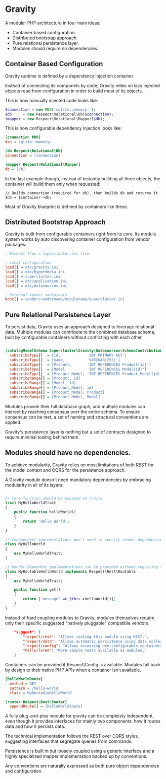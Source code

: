 Gravity
=======

A modular PHP architecture in four main ideas:

  - Container based configuration.
  - Distributed bootstrap approach.
  - Pure relational persistence layer.
  - Modules should require no dependencies.

Container Based Configuration
-----------------------------

Gravity runtime is defined by a dependency injection container.

Instead of connecting its componets by code, Gravity relies on lazy injected
objects read from configuration in order to build most of its objects.

This is how manually injected code looks like:

```php
$connection = new PDO('sqlite::memory:');
$db     = new Respect\Relational\Db($connection);
$mapper = new Respect\Relational\Mapper($db);
```

This is how configurable dependency injection looks like:

```ini
[connection PDO]
dsn = sqlite::memory:

[db Respect\Relational\Db]
connection = [connection]

[mapper Respect\Relational\Mapper]
db = [db]
```

In the last example though, instead of instantly building all three objects,
the container will build them only when requested:

```
// Builds connection (required for db), then builds db and returns it.
$db = $container->db;
```

Most of Gravity blueprint is defined by containers like these.

Distributed Bootstrap Approach
------------------------------

Gravity is built from configurable containers right from its core. Its module
system works by auto discovering container configuration from vendor
packages:

```ini
; Excerpt from a supercluster.ini file.

; Local configuration
load[] = etc/gravity.ini
load[] = etc/hypermedia.ini
load[] = supercluster.ini
load[] = etc/application.ini
load[] = etc/datasources.ini

; External vendor containers
boot[] = vendor/vendorname/modulename/supercluster.ini
```

Pure Relational Persistence Layer
---------------------------------

To persist data, Gravity uses an approach designed to leverage relational
data. Multiple modules can contribute to the combined database schema, built
by configurable containers without conflicting with each other.

```ini

[catalogModelSchema Supercluster\Gravity\Datasources\SchemaContribution]
  subscribeType[]  = [id,            'INT PRIMARY KEY']
  subscribeType[]  = [name,          'VARCHAR(255)']
  subscribeType[]  = [Product,       'INT REFERENCES Product(id)']
  subscribeType[]  = [Model,         'INT REFERENCES Model(id)']
  subscribeType[]  = [Product_Model, 'INT REFERENCES Product_Model(id)']
  subscribeRange[] = [Product, id]
  subscribeRange[] = [Model, id]
  subscribeRange[] = [Product_Model, id]
  subscribeRange[] = [Product_Model, Product]
  subscribeRange[] = [Product_Model, Model]

```

Modules provide their full database graph, and multiple modules can interact
by reaching consensus over the entire schema. To ensure consensus can be met,
a set of naming and structural conventions are applied.

Gravity's persistence layer is nothing but a set of contracts designed to
require minimal tooling behind them.


Modules should have no dependencies.
------------------------------------

To achieve modularity, Gravity relies on most limitations of both REST for
the model context and CQRS for the persistence approach.

A Gravity module doesn't need mandatory dependencies by embracing modularity
in all of its layers:

```php

// Core function should be exposed on traits
trait MyHelloWorldTrait
{
	public function helloWorld()
	{
		return 'Hello World';
	}
}

// Independent implementations don't need to specify vendor dependencies
class MyHelloWorld
{
	use MyHelloWorldTrait;
}

// Vendor-dependent implementations can be provided without requiring them
class MyRoutableHelloWorld implements Respect\Rest\Routable
{
	use MyHelloWorldTrait;

	public function get()
	{
		return ['message' => $this->helloWorld()];
	}
}

```

Instead of hard coupling modules to Gravity, modules themselves require only
their specific suggested "natively pluggable" compatible vendors.

```json
    "suggest": {
        "respect/rest": "Allows routing this module using REST.",
        "respect/data": "Allows automatic persistence using data collections.",
        "respect/config": "Allows accessing pre-configurable containers.",
        "hello/lorem": "More sample texts available as modules."
    }
```

Containers can be provided if Respect\Config is available. Modules fall back
by design to their native PHP APIs when a container isn't available.

```ini
[helloWorldRoute]
  method = GET
  pattern = /hello-world
  class = MyRoutableHelloWorld

[router Respect\Rest\Router]
  appendRoute[] = [helloWorldRoute]
```

A fully plug-and-play module for gravity can be completely independent, even
though it provides interfaces for mainly two components: how it routes data
and how it persists data.

The technical implementation follows the REST over CQRS styles, suggesting
interfaces that segregate queries from commands.

Persistence is built in but loosely coupled using a generic interface and a
highly specialized mapper implementation backed up by conventions.

Any conventions are naturally expressed as both pure object dependencies and
configuration.

